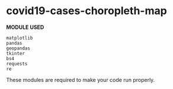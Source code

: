 # covid19-cases-choropleth-map

**MODULE USED**
```
matplotlib
pandas
geopandas
tkinter
bs4
requests
re
```
These modules are required to make your code run properly.
